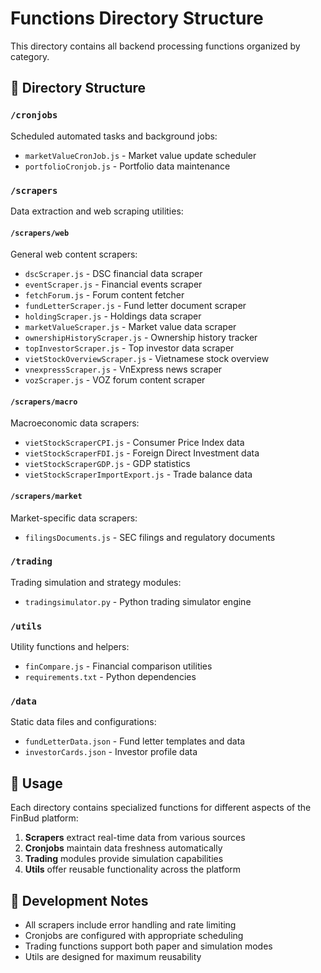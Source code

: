 # Functions Directory Structure

This directory contains all backend processing functions organized by category.

## 📁 Directory Structure

### `/cronjobs`
Scheduled automated tasks and background jobs:
- `marketValueCronJob.js` - Market value update scheduler
- `portfolioCronjob.js` - Portfolio data maintenance

### `/scrapers`
Data extraction and web scraping utilities:

#### `/scrapers/web`
General web content scrapers:
- `dscScraper.js` - DSC financial data scraper
- `eventScraper.js` - Financial events scraper
- `fetchForum.js` - Forum content fetcher
- `fundLetterScraper.js` - Fund letter document scraper
- `holdingScraper.js` - Holdings data scraper
- `marketValueScraper.js` - Market value data scraper
- `ownershipHistoryScraper.js` - Ownership history tracker
- `topInvestorScraper.js` - Top investor data scraper
- `vietStockOverviewScraper.js` - Vietnamese stock overview
- `vnexpressScraper.js` - VnExpress news scraper
- `vozScraper.js` - VOZ forum content scraper

#### `/scrapers/macro`
Macroeconomic data scrapers:
- `vietStockScraperCPI.js` - Consumer Price Index data
- `vietStockScraperFDI.js` - Foreign Direct Investment data
- `vietStockScraperGDP.js` - GDP statistics
- `vietStockScraperImportExport.js` - Trade balance data

#### `/scrapers/market`
Market-specific data scrapers:
- `filingsDocuments.js` - SEC filings and regulatory documents

### `/trading`
Trading simulation and strategy modules:
- `tradingsimulator.py` - Python trading simulator engine

### `/utils`
Utility functions and helpers:
- `finCompare.js` - Financial comparison utilities
- `requirements.txt` - Python dependencies

### `/data`
Static data files and configurations:
- `fundLetterData.json` - Fund letter templates and data
- `investorCards.json` - Investor profile data

## 🚀 Usage

Each directory contains specialized functions for different aspects of the FinBud platform:

1. **Scrapers** extract real-time data from various sources
2. **Cronjobs** maintain data freshness automatically
3. **Trading** modules provide simulation capabilities
4. **Utils** offer reusable functionality across the platform

## 📝 Development Notes

- All scrapers include error handling and rate limiting
- Cronjobs are configured with appropriate scheduling
- Trading functions support both paper and simulation modes
- Utils are designed for maximum reusability 